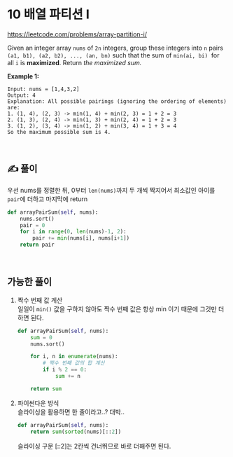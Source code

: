 # 10 배열 파티션 I


https://leetcode.com/problems/array-partition-i/

Given an integer array `nums` of `2n` integers, group these integers into `n` pairs `(a1, b1), (a2, b2), ..., (an, bn)` such that the sum of `min(ai, bi)`
 for all `i` is **maximized**. Return *the maximized sum.*

**Example 1:**
```
Input: nums = [1,4,3,2]
Output: 4
Explanation: All possible pairings (ignoring the ordering of elements) are:
1. (1, 4), (2, 3) -> min(1, 4) + min(2, 3) = 1 + 2 = 3
2. (1, 3), (2, 4) -> min(1, 3) + min(2, 4) = 1 + 2 = 3
3. (1, 2), (3, 4) -> min(1, 2) + min(3, 4) = 1 + 3 = 4
So the maximum possible sum is 4.
```

</br>

## ✍️ 풀이

우선 nums를 정렬한 뒤,
0부터 `len(nums)`까지 두 개씩 짝지어서 최소값인 아이를 `pair`에 더하고 마지막에 return

```python
def arrayPairSum(self, nums):
    nums.sort()
    pair = 0
    for i in range(0, len(nums)-1, 2):
        pair += min(nums[i], nums[i+1])
    return pair
```

</br> 

## 가능한 풀이
1. 짝수 번째 값 계산    
    일일이 `min()` 값을 구하지 않아도 짝수 번째 값은 항상 min 이기 때문에 그것만 더하면 된다.
    
    ```python
    def arrayPairSum(self, nums):
    	sum = 0
    	nums.sort()
    
    	for i, n in enumerate(nums):
    		# 짝수 번째 값의 합 계산
    		if i % 2 == 0:
    			sum += n
    
    	return sum
    ```
    

2. 파이썬다운 방식   
    슬라이싱을 활용하면 한 줄이라고..? 대박..
    
    ```python
    def arrayPairSum(self, nums):
    	return sum(sorted(nums)[::2])
    ```
    슬라이싱 구문 [::2]는 2칸씩 건너뛰므로 바로 더해주면 된다.
